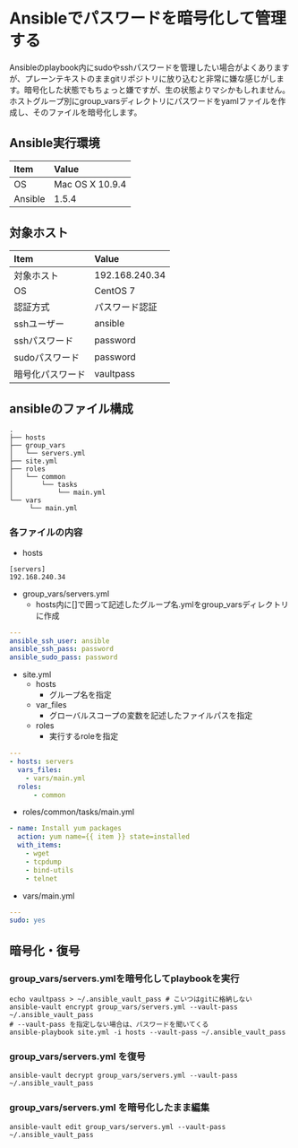 # Ansibleでパスワードを暗号化して管理する

Ansibleのplaybook内にsudoやsshパスワードを管理したい場合がよくありますが、プレーンテキストのままgitリポジトリに放り込むと非常に嫌な感じがします。暗号化した状態でもちょっと嫌ですが、生の状態よりマシかもしれません。
ホストグループ別にgroup_varsディレクトリにパスワードをyamlファイルを作成し、そのファイルを暗号化します。

## Ansible実行環境

| Item             | Value           |
|:-----------------|:----------------|
| OS               | Mac OS X 10.9.4 |
| Ansible          | 1.5.4           |

## 対象ホスト

| Item             | Value          |
|:-----------------|:---------------|
| 対象ホスト       | 192.168.240.34 |
| OS               | CentOS 7       |
| 認証方式         | パスワード認証 |
| sshユーザー      | ansible        |
| sshパスワード    | password       |
| sudoパスワード   | password       |
| 暗号化パスワード | vaultpass      |

## ansibleのファイル構成
```
.
├── hosts
├── group_vars
│   └── servers.yml
├── site.yml
├── roles
│   └── common
│       └── tasks
│           └── main.yml
└── vars
     └── main.yml
```

### 各ファイルの内容
* hosts

```
[servers]
192.168.240.34
```
* group_vars/servers.yml
    * hosts内に[]で囲って記述したグループ名.ymlをgroup_varsディレクトリに作成

```yaml
---
ansible_ssh_user: ansible
ansible_ssh_pass: password
ansible_sudo_pass: password
```
* site.yml
    * hosts
        * グループ名を指定
    * var_files
        * グローバルスコープの変数を記述したファイルパスを指定
    * roles
        * 実行するroleを指定

```yaml
---
- hosts: servers
  vars_files:
    - vars/main.yml
  roles:
      - common
```

* roles/common/tasks/main.yml

```yaml
- name: Install yum packages
  action: yum name={{ item }} state=installed
  with_items:
    - wget
    - tcpdump
    - bind-utils
    - telnet
```

* vars/main.yml

```yaml
---
sudo: yes
```

## 暗号化・復号

### group_vars/servers.ymlを暗号化してplaybookを実行

```
echo vaultpass > ~/.ansible_vault_pass # こいつはgitに格納しない
ansible-vault encrypt group_vars/servers.yml --vault-pass ~/.ansible_vault_pass
# --vault-pass を指定しない場合は、パスワードを聞いてくる
ansible-playbook site.yml -i hosts --vault-pass ~/.ansible_vault_pass
```

### group_vars/servers.yml を復号

```shell
ansible-vault decrypt group_vars/servers.yml --vault-pass ~/.ansible_vault_pass
```

### group_vars/servers.yml を暗号化したまま編集

```shell
ansible-vault edit group_vars/servers.yml --vault-pass ~/.ansible_vault_pass
```

